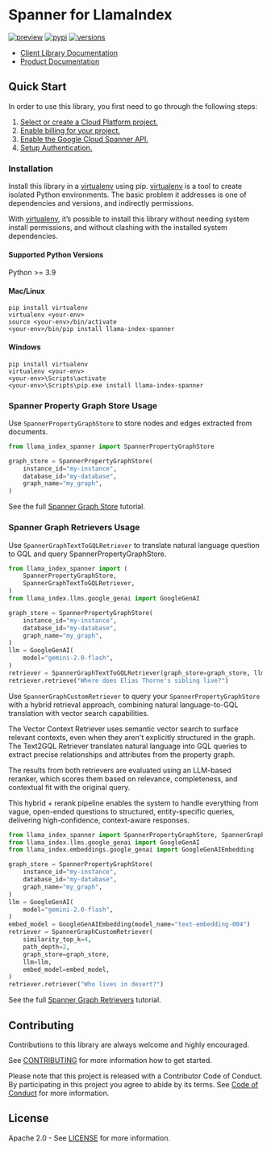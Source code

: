 # Spanner for LlamaIndex

[![preview](https://img.shields.io/badge/support-preview-orange.svg)](https://cloud.google.com/products#product-launch-stages)
[![pypi](https://img.shields.io/pypi/v/llama-index-spanner.svg)](https://pypi.org/project/llama-index-spanner/)
[![versions](https://img.shields.io/pypi/pyversions/llama-index-spanner.svg)](https://pypi.org/project/llama-index-spanner/)

  * [Client Library Documentation](https://cloud.google.com/python/docs/reference/llama-index-spanner/latest)
  * [Product Documentation](https://cloud.google.com/spanner)

## Quick Start

In order to use this library, you first need to go through the following steps:

1.  [Select or create a Cloud Platform project.](https://console.cloud.google.com/project)
2.  [Enable billing for your project.](https://cloud.google.com/billing/docs/how-to/modify-project#enable_billing_for_a_project)
3.  [Enable the Google Cloud Spanner API.](https://console.cloud.google.com/flows/enableapi?apiid=spanner.googleapis.com)
4.  [Setup Authentication.](https://googleapis.dev/python/google-api-core/latest/auth.html)

### Installation

Install this library in a [virtualenv](https://virtualenv.pypa.io/en/latest/) using pip. [virtualenv](https://virtualenv.pypa.io/en/latest/) is a tool to create isolated Python environments. The basic problem it addresses is one of dependencies and versions, and indirectly permissions.

With [virtualenv](https://virtualenv.pypa.io/en/latest/), it’s possible to install this library without needing system install permissions, and without clashing with the installed system dependencies.

#### Supported Python Versions

Python \>= 3.9

#### Mac/Linux

```console
pip install virtualenv
virtualenv <your-env>
source <your-env>/bin/activate
<your-env>/bin/pip install llama-index-spanner
```

#### Windows

```console
pip install virtualenv
virtualenv <your-env>
<your-env>\Scripts\activate
<your-env>\Scripts\pip.exe install llama-index-spanner
```

 ### Spanner Property Graph Store Usage

Use `SpannerPropertyGraphStore` to store nodes and edges extracted from documents.

```python
from llama_index_spanner import SpannerPropertyGraphStore

graph_store = SpannerPropertyGraphStore(
    instance_id="my-instance",
    database_id="my-database",
    graph_name="my_graph",
)
```

See the full [Spanner Graph Store](https://github.com/googleapis/llama-index-spanner-python/blob/main/docs/property_graph_store.ipynb) tutorial.

### Spanner Graph Retrievers Usage

Use `SpannerGraphTextToGQLRetriever` to translate natural language question to GQL and query SpannerPropertyGraphStore.

```python
from llama_index_spanner import (
    SpannerPropertyGraphStore,
    SpannerGraphTextToGQLRetriever,
)
from llama_index.llms.google_genai import GoogleGenAI

graph_store = SpannerPropertyGraphStore(
    instance_id="my-instance",
    database_id="my-database",
    graph_name="my_graph",
)
llm = GoogleGenAI(
    model="gemini-2.0-flash",
)
retriever = SpannerGraphTextToGQLRetriever(graph_store=graph_store, llm=llm)
retriever.retrieve("Where does Elias Thorne's sibling live?")

```

Use `SpannerGraphCustomRetriever` to query your `SpannerPropertyGraphStore` with a hybrid retrieval approach, combining natural language-to-GQL translation with vector search capabilities.

The Vector Context Retriever uses semantic vector search to surface relevant contexts, even when they aren't explicitly structured in the graph. The Text2GQL Retriever translates natural language into GQL queries to extract precise relationships and attributes from the property graph.

The results from both retrievers are evaluated using an LLM-based reranker, which scores them based on relevance, completeness, and contextual fit with the original query.

This hybrid + rerank pipeline enables the system to handle everything from vague, open-ended questions to structured, entity-specific queries, delivering high-confidence, context-aware responses.


```python
from llama_index_spanner import SpannerPropertyGraphStore, SpannerGraphCustomRetriever
from llama_index.llms.google_genai import GoogleGenAI
from llama_index.embeddings.google_genai import GoogleGenAIEmbedding

graph_store = SpannerPropertyGraphStore(
    instance_id="my-instance",
    database_id="my-database",
    graph_name="my_graph",
)
llm = GoogleGenAI(
    model="gemini-2.0-flash",
)
embed_model = GoogleGenAIEmbedding(model_name="text-embedding-004")
retriever = SpannerGraphCustomRetriever(
    similarity_top_k=4,
    path_depth=2,
    graph_store=graph_store,
    llm=llm,
    embed_model=embed_model,
)
retriever.retriever("Who lives in desert?")
```

See the full [Spanner Graph Retrievers](https://github.com/googleapis/llama-index-spanner-python/blob/main/docs/graph_retriever.ipynb) tutorial.

## Contributing

Contributions to this library are always welcome and highly encouraged.

See [CONTRIBUTING](https://github.com/googleapis/llama-index-spanner-python/blob/main/CONTRIBUTING.md) for more information how to get started.

Please note that this project is released with a Contributor Code of Conduct. By participating in
this project you agree to abide by its terms. See [Code of Conduct](https://github.com/googleapis/llama-index-spanner-python/blob/main/CODE_OF_CONDUCT.md) for more
information.

## License

Apache 2.0 - See [LICENSE](https://github.com/googleapis/llama-index-spanner-python/blob/main/LICENSE) for more information.